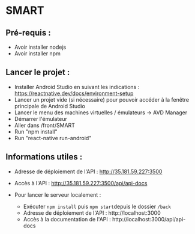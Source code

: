 # SMART
## Pré-requis : 
- Avoir installer nodejs
- Avoir installer npm

## Lancer le projet :
- Installer Android Studio en suivant les indications : https://reactnative.dev/docs/environment-setup
- Lancer un projet vide (si nécessaire) pour pouvoir accéder à la fenêtre principale de Android Studio
- Lancer le menu des machines virtuelles / émulateurs -> AVD Manager
- Démarrer l'émulateur
- Aller dans /front/SMART
- Run "npm install"
- Run "react-native run-android"

## Informations utiles : 
- Adresse de déploiement de l'API : http://35.181.59.227:3500
- Accès à l'API : http://35.181.59.227:3500/api/api-docs

- Pour lancer le serveur localement :
    - Exécuter `npm install` puis `npm start`depuis le dossier `/back`
    - Adresse de déploiement de l'API : http://localhost:3000
    - Accès à la documentation de l'API : http://localhost:3000/api/api-docs